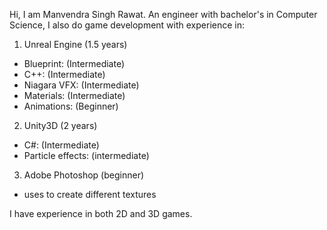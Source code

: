 Hi, I am Manvendra Singh Rawat.
An engineer with bachelor's in Computer Science, I also do game development with experience in:
1. Unreal Engine (1.5 years)
- Blueprint: (Intermediate)
- C++: (Intermediate)
- Niagara VFX: (Intermediate)
- Materials: (Intermediate)
- Animations: (Beginner)

2. Unity3D (2 years)
- C#: (Intermediate)
- Particle effects: (intermediate)

3. Adobe Photoshop (beginner)
- uses to create different textures

I have experience in both 2D and 3D games.
